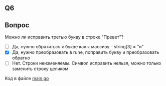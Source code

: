 ## Q6

## Вопрос
Можно ли исправить третью букву в строке "Превет"? 

- [ ] Да, нужно обратиться к букве как к массиву - string[3] = "и"
- [X] Да, нужно преобразовать в rune, поправить букву и преобразовать обратно
- [ ] Нет. Строки неизменяемы. Символ исправить нельзя, можно только заменить строку целиком.

Код в файле [main.go](./main.go)